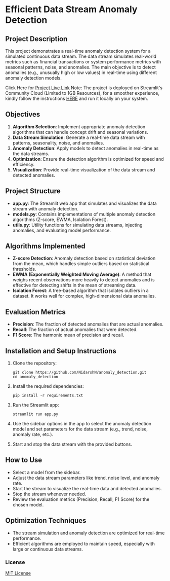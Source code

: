 # Efficient Data Stream Anomaly Detection

## Project Description

This project demonstrates a real-time anomaly detection system for a simulated continuous data stream. The data stream simulates real-world metrics such as financial transactions or system performance metrics with seasonal patterns, noise, and anomalies. The main objective is to detect anomalies (e.g., unusually high or low values) in real-time using different anomaly detection models.

Click Here for [Project Live Link](https://datastream-anomalydetection-ntech.streamlit.app/)
Note: The project is deployed on Streamlit's Community Cloud (Limited to 1GB Resources), for a smoother experience, kindly follow the instructions [HERE](#installation-and-setup-instructions) and run it locally on your system.

## Objectives

1. **Algorithm Selection**: Implement appropriate anomaly detection algorithms that can handle concept drift and seasonal variations.
2. **Data Stream Simulation**: Generate a real-time data stream with patterns, seasonality, noise, and anomalies.
3. **Anomaly Detection**: Apply models to detect anomalies in real-time as the data streams.
4. **Optimization**: Ensure the detection algorithm is optimized for speed and efficiency.
5. **Visualization**: Provide real-time visualization of the data stream and detected anomalies.

## Project Structure

- **app.py**: The Streamlit web app that simulates and visualizes the data stream with anomaly detection.
- **models.py**: Contains implementations of multiple anomaly detection algorithms (Z-score, EWMA, Isolation Forest).
- **utils.py**: Utility functions for simulating data streams, injecting anomalies, and evaluating model performance.
  
## Algorithms Implemented

- **Z-score Detection**: Anomaly detection based on statistical deviation from the mean, which handles simple outliers based on statistical thresholds.
- **EWMA (Exponentially Weighted Moving Average)**: A method that weighs recent observations more heavily to detect anomalies and is effective for detecting shifts in the mean of streaming data.
- **Isolation Forest**: A tree-based algorithm that isolates outliers in a dataset. It works well for complex, high-dimensional data anomalies.


## Evaluation Metrics

- **Precision**: The fraction of detected anomalies that are actual anomalies.
- **Recall**: The fraction of actual anomalies that were detected.
- **F1 Score**: The harmonic mean of precision and recall.

## Installation and Setup Instructions

1. Clone the repository:

   ```terminal
   git clone https://github.com/NidarshN/anomaly_detection.git
   cd anomaly_detection
   ```

2. Install the required dependencies:

   ```terminal
   pip install -r requirements.txt
   ```

3. Run the Streamlit app:

   ```terminal
   streamlit run app.py
   ```

4. Use the sidebar options in the app to select the anomaly detection model and set parameters for the data stream (e.g., trend, noise, anomaly rate, etc.).
5. Start and stop the data stream with the provided buttons.

## How to Use

- Select a model from the sidebar.
- Adjust the data stream parameters like trend, noise level, and anomaly rate.
- Start the stream to visualize the real-time data and detected anomalies.
- Stop the stream whenever needed.
- Review the evaluation metrics (Precision, Recall, F1 Score) for the chosen model.

## Optimization Techniques

- The stream simulation and anomaly detection are optimized for real-time performance.
- Efficient algorithms are employed to maintain speed, especially with large or continuous data streams.

### License

[MIT License](./LICENSE)
